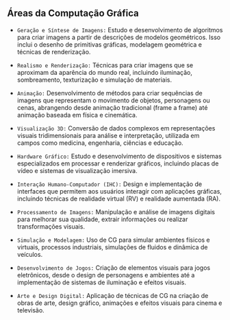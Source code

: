 ## Áreas da Computação Gráfica

- `Geração e Síntese de Imagens:`
Estudo e desenvolvimento de algoritmos para criar imagens a partir de descrições de modelos geométricos. Isso inclui o desenho de primitivas gráficas, modelagem geométrica e técnicas de renderização.

- `Realismo e Renderização:`
Técnicas para criar imagens que se aproximam da aparência do mundo real, incluindo iluminação, sombreamento, texturização e simulação de materiais.

- `Animação:`
Desenvolvimento de métodos para criar sequências de imagens que representam o movimento de objetos, personagens ou cenas, abrangendo desde animação tradicional (frame a frame) até animação baseada em física e cinemática.

- `Visualização 3D:`
Conversão de dados complexos em representações visuais tridimensionais para análise e interpretação, utilizada em campos como medicina, engenharia, ciências e educação.

- `Hardware Gráfico:`
Estudo e desenvolvimento de dispositivos e sistemas especializados em processar e renderizar gráficos, incluindo placas de vídeo e sistemas de visualização imersiva.

- `Interação Humano-Computador (IHC):`
Design e implementação de interfaces que permitem aos usuários interagir com aplicações gráficas, incluindo técnicas de realidade virtual (RV) e realidade aumentada (RA).

- `Processamento de Imagens:`
Manipulação e análise de imagens digitais para melhorar sua qualidade, extrair informações ou realizar transformações visuais.

- `Simulação e Modelagem:`
Uso de CG para simular ambientes físicos e virtuais, processos industriais, simulações de fluidos e dinâmica de veículos.

- `Desenvolvimento de Jogos:`
Criação de elementos visuais para jogos eletrônicos, desde o design de personagens e ambientes até a implementação de sistemas de iluminação e efeitos visuais.

- `Arte e Design Digital:`
Aplicação de técnicas de CG na criação de obras de arte, design gráfico, animações e efeitos visuais para cinema e televisão.